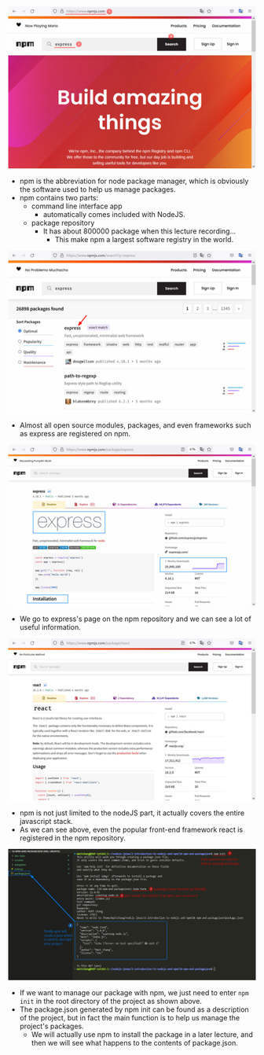 ![Alt npm home](pic/bandicam%202022-10-02%2016-12-16-468.jpg)

- npm is the abbreviation for node package manager, which is obviously the software used to help us manage packages.
- npm contains two parts:
  - command line interface app
    - automatically comes included with NodeJS.
  - package repository
    - It has about 800000 package when this lecture recording...
      - This make npm a largest software registry in the world.

![Alt search express](pic/bandicam%202022-10-02%2016-12-34-219.jpg)

- Almost all open source modules, packages, and even frameworks such as express are registered on npm.

![Alt express](pic/bandicam%202022-10-02%2016-13-27-093.jpg)

- We go to express's page on the npm repository and we can see a lot of useful information.

![Alt react](pic/bandicam%202022-10-02%2016-14-08-448.jpg)

- npm is not just limited to the nodeJS part, it actually covers the entire javascript stack.
- As we can see above, even the popular front-end framework react is registered in the npm repository.

![Alt init](pic/bandicam%202022-10-02%2016-21-25-057.jpg)

- If we want to manage our package with npm, we just need to enter `npm init` in the root directory of the project as shown above.
- The package.json generated by npm init can be found as a description of the project, but in fact the main function is to help us manage the project's packages.
  - We will actually use npm to install the package in a later lecture, and then we will see what happens to the contents of package.json.
